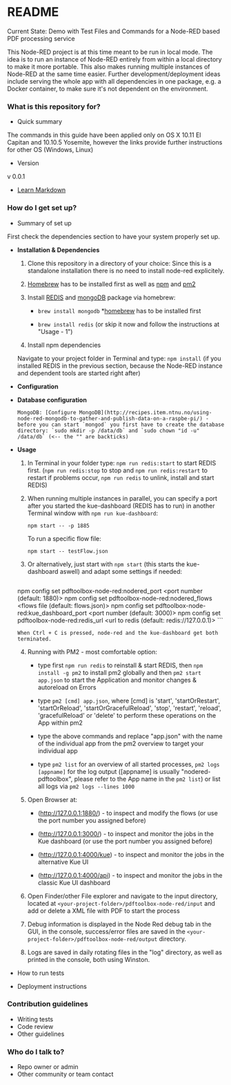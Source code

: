 # README #

Current State: Demo with Test Files and Commands for a Node-RED based PDF processing service

This Node-RED project is at this time meant to be run in local mode. The idea is to run an instance of Node-RED entirely from within a local directory to make it more portable. This also makes running multiple instances of Node-RED at the same time easier. Further development/deployment ideas include serving the whole app with all dependencies in one package, e.g. a Docker container, to make sure it's not dependent on the environment.

### What is this repository for? ###

* Quick summary

The commands in this guide have been applied only on OS X 10.11 El Capitan and 10.10.5 Yosemite, however the links provide further instructions for other OS (Windows, Linux)

* Version

v 0.0.1

* [Learn Markdown](https://bitbucket.org/tutorials/markdowndemo)

### How do I get set up? ###

* Summary of set up

First check the dependencies section to have your system properly set up.

* **Installation & Dependencies**

  1. Clone this repository in a directory of your choice: Since this is a standalone installation there is no need to install node-red explicitely.

  2. [Homebrew](http://brew.sh/index_de.html) has to be installed first as well as [npm](https://changelog.com/posts/install-node-js-with-homebrew-on-os-x) and [pm2](https://www.npmjs.com/package/pm2)

  3. Install [REDIS](https://medium.com/@petehouston/install-and-config-redis-on-mac-os-x-via-homebrew-eb8df9a4f298) and [mongoDB](https://docs.mongodb.com/v3.0/tutorial/install-mongodb-on-os-x/) package via homebrew:
    

      * `brew install mongodb` *[homebrew](http://brew.sh/index_de.html) has to be installed first

      * `brew install redis` (or skip it now and follow the instructions at "Usage - 1")


  4. Install npm dependencies

    Navigate to your project folder in Terminal and type: `npm install` (if you installed REDIS in the previous section, because the Node-RED instance and dependent tools are started right after)

* **Configuration**

* **Database configuration**

      MongoDB: [Configure MongoDB](http://recipes.item.ntnu.no/using-node-red-mongodb-to-gather-and-publish-data-on-a-raspbe-pi/) - before you can start `mongod` you first have to create the database directory: `sudo mkdir -p /data/db` and `sudo chown "id -u" /data/db` (<-- the "" are backticks)

* **Usage**

  1. In Terminal in your folder type: `npm run redis:start` to start REDIS first. (`npm run redis:stop` to stop and `npm run redis:restart` to restart if problems occur, `npm run redis` to unlink, install and start REDIS)

  2. When running multiple instances in parallel, you can specify a port after you started the kue-dashboard (REDIS has to run) in another Terminal window with `npm run kue-dashboard`:

		```
		npm start -- -p 1885
		```

		To run a specific flow file:

		```
		npm start -- testFlow.json
		```

  3. Or alternatively, just start with `npm start` (this starts the kue-dashboard aswell) and adapt some settings if needed:

      ```
    npm config set pdftoolbox-node-red:nodered_port <port number (default: 1880)>
    npm config set pdftoolbox-node-red:nodered_flows <flows file (default: flows.json)>
    npm config set pdftoolbox-node-red:kue_dashboard_port <port number (default: 3000)>
    npm config set pdftoolbox-node-red:redis_url <url to redis (default: redis://127.0.0.1)>
      ```
  		
      When Ctrl + C is pressed, node-red and the kue-dashboard get both terminated.

  4. Running with PM2 - most comfortable option:

      * type first `npm run redis` to reinstall & start REDIS, then `npm install -g pm2` to install pm2 globally and then `pm2 start app.json` to start the Application and monitor changes & autoreload on Errors

      * type `pm2 [cmd] app.json`, where [cmd] is 'start', 'startOrRestart', 'startOrReload', 'startOrGracefulReload', 'stop', 'restart', 'reload', 'gracefulReload' or 'delete' to perform these operations on the App within pm2

      * type the above commands and replace "app.json" with the name of the individual app from the pm2 overview to target your individual app

      * type `pm2 list` for an overview of all started processes, `pm2 logs [appname]` for the log output ([appname] is usually "nodered-pdftoolbox", please refer to the App name in the `pm2 list`) or list all logs via `pm2 logs --lines 1000`

  5. Open Browser at:
  
      * (http://127.0.0.1:1880/) - to inspect and modify the flows (or use the port number you assigned before)

      * (http://127.0.0.1:3000/) - to inspect and monitor the jobs in the Kue dashboard (or use the port number you assigned before)

      * (http://127.0.0.1:4000/kue) - to inspect and monitor the jobs in the alternative Kue UI
  
      * (http://127.0.0.1:4000/api) - to inspect and monitor the jobs in the classic Kue UI dashboard


  6. Open Finder/other File explorer and navigate to the input directory, located at `<your-project-folder>/pdftoolbox-node-red/input` and add or delete a XML file with PDF to start the process 

  7. Debug information is displayed in the Node Red debug tab in the GUI, in the console, success/error files are saved in the `<your-project-folder>/pdftoolbox-node-red/output` directory.

  8. Logs are saved in daily rotating files in the "log" directory, as well as printed in the console, both using Winston.


* How to run tests
* Deployment instructions

### Contribution guidelines ###

* Writing tests
* Code review
* Other guidelines

### Who do I talk to? ###

* Repo owner or admin
* Other community or team contact
